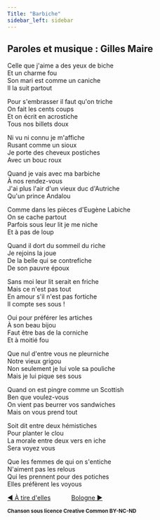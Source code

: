```yaml
---
Title: "Barbiche"
sidebar_left: sidebar
---
```


##  Paroles et musique : Gilles Maire
  
Celle que j'aime a des yeux de biche  
Et un charme fou  
Son mari est comme un caniche  
Il la suit partout  
  
Pour s'embrasser il faut qu'on triche  
On fait les cents coups  
Et on écrit en acrostiche  
Tous nos billets doux  
  
Ni vu ni connu je m'affiche  
Rusant comme un sioux  
Je porte des cheveux postiches  
Avec un bouc roux  
  
Quand je vais avec ma barbiche  
À nos rendez-vous  
J'ai plus l'air d'un vieux duc d'Autriche  
Qu'un prince Andalou  
  
Comme dans les pièces d'Eugène Labiche  
On se cache partout  
Parfois sous leur lit je me niche  
Et à pas de loup  
  
Quand il dort du sommeil du riche  
Je rejoins la joue  
De la belle qui se contrefiche  
De son pauvre époux  
  
Sans moi leur lit serait en friche  
Mais ce n'est pas tout  
En amour s'il n'est pas fortiche  
Il compte ses sous !  
  
Oui pour préférer les artiches  
À son beau bijou  
Faut être bas de la corniche  
Et à moitié fou  
  
Que nul d'entre vous ne pleurniche  
Notre vieux grigou  
Non seulement je lui vole sa pouliche  
Mais je lui pique ses sous  
  
Quand on est pingre comme un Scottish  
Ben que voulez-vous  
On vient pas beurrer vos sandwiches  
Mais on vous prend tout  
  
Soit dit entre deux hémistiches  
Pour planter le clou  
La morale entre deux vers en iche  
Sera voyez vous  
  
Que les femmes de qui on s'entiche  
N'aiment pas les relous  
Qui les prennent pour des potiches  
Elles préfèrent les voyous  
  
  


[ ◀ À tire d'elles](../à_tire_d~elles) ​ ​ ​ ​ ​ ​ ​ ​ ​ ​ ​ ​[Bologne ▶](../bologne)


<b><sub>Chanson sous licence Creative Common BY-NC-ND</sub></b>
